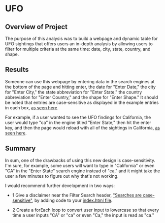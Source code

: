 # UFO

## Overview of Project

The purpose of this analysis was to build a webpage and dynamic table for UFO sightings that offers users an in-depth analysis by allowing users to filter for multiple criteria at the same time: date, city, state, country, and shape.

## Results

Someone can use this webpage by entering data in the search engines at the bottom of the page and hitting enter, the date for "Enter Date," the city for "Enter City," the state abbreviation for "Enter State," the country abbreviation for "Enter Country," and the shape for "Enter Shape." It should be noted that entries are case-sensitive as displayed in the example entries in each box, [as seen here](https://github.com/LaurenSonis/UFO/blob/main/2021-02-21%20(1)_LI.jpg).

For example, if a user wanted to see the UFO findings for California, the user would type "ca" in the engine titled "Enter State," then hit the enter key, and then the page would reload with all of the sightings in California, [as seen here](https://github.com/LaurenSonis/UFO/blob/main/2021-02-21%20(2).png).

## Summary 

In sum, one of the drawbacks of using this new design is case-sensitivity. I'm sure, for example, some users will want to type in "California" or even "CA" in the "Enter State" search engine instead of "ca," and it might take the user a few minutes to figure out why that's not working. 

I would recommend further development in two ways:

* 1 Give a disclaimer near the Filter Search header, ["Searches are case-sensitive"](https://github.com/LaurenSonis/UFO/blob/main/2021-02-21%20(3)_LI.jpg), by adding code to your [index.html file](https://github.com/LaurenSonis/UFO/blob/main/2021-02-21%20(4)_LI.jpg). 

* 2 Create a forEach loop to convert user input to lowercase so that every time a user inputs "CA" or "ca" or even "Ca," the input is read as "ca."
